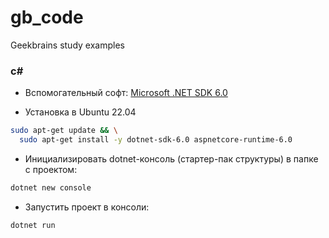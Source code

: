 # gb_code
Geekbrains study examples

### c#

- Вспомогательный софт: [Microsoft .NET SDK 6.0](https://dotnet.microsoft.com/en-us/download/dotnet/6.0)

- Установка в Ubuntu 22.04

```sh
sudo apt-get update && \
  sudo apt-get install -y dotnet-sdk-6.0 aspnetcore-runtime-6.0
```

- Инициализировать dotnet-консоль (стартер-пак структуры) в папке с проектом:

```sh
dotnet new console
```

- Запустить проект в консоли:

```sh
dotnet run
```


